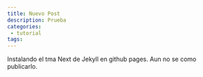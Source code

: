 ```yaml
---
title: Nuevo Post
description: Prueba 
categories:
 - tutorial
tags:
---
```


 Instalando el tma Next de Jekyll en github pages. Aun no se como publicarlo.


